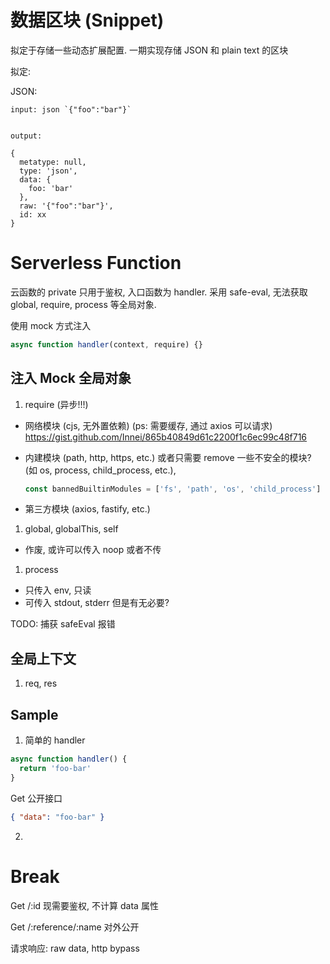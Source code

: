 # 数据区块 (Snippet)

拟定于存储一些动态扩展配置. 一期实现存储 JSON 和 plain text 的区块

拟定:

JSON:

```
input: json `{"foo":"bar"}`


output:

{
  metatype: null,
  type: 'json',
  data: {
    foo: 'bar'
  },
  raw: '{"foo":"bar"}',
  id: xx
}
```

# Serverless Function

云函数的 private 只用于鉴权, 入口函数为 handler. 采用 safe-eval, 无法获取 global, require, process 等全局对象.

使用 mock 方式注入

```js
async function handler(context, require) {}
```


## 注入 Mock 全局对象

1. require (异步!!!)
  - 网络模块 (cjs, 无外置依赖) (ps: 需要缓存, 通过 axios 可以请求) <https://gist.github.com/Innei/865b40849d61c2200f1c6ec99c48f716>
  - 内建模块 (path, http, https, etc.) 或者只需要 remove 一些不安全的模块? (如 os, process, child_process, etc.),

      ```ts
      const bannedBuiltinModules = ['fs', 'path', 'os', 'child_process']
      ```

  - 第三方模块 (axios, fastify, etc.)
1. global, globalThis, self
  - 作废, 或许可以传入 noop 或者不传
1. process
  - 只传入 env, 只读
  - 可传入 stdout, stderr 但是有无必要?


TODO: 捕获 safeEval 报错

## 全局上下文

1. req, res


## Sample

1. 简单的 handler

```js
async function handler() {
  return 'foo-bar'
}
```

Get 公开接口

```json
{ "data": "foo-bar" }
```

2. 

# Break

Get /:id 现需要鉴权, 不计算 data 属性

Get /:reference/:name 对外公开

<!-- 请求响应: JSON, 原始类型会被挂载到 `{data: }`. 会进行 JSON snakecase 处理 -->
请求响应: raw data, http bypass


